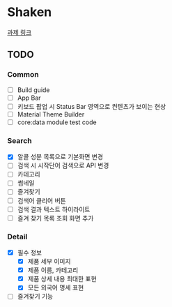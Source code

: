 # Shaken
[과제 링크](https://www.notion.so/actionpower/AOS-Type-A-2fd0f57d32a149cebb770fb002501477)

## TODO

### Common
- [ ] Build guide
- [ ] App Bar
- [ ] 키보드 팝업 시 Status Bar 영역으로 컨텐츠가 보이는 현상
- [ ] Material Theme Builder
- [ ] core:data module test code

### Search
- [x] 알콜 성분 목록으로 기본화면 변경
- [ ] 검색 시 시작단어 검색으로 API 변경
- [ ] 카테고리
- [ ] 썸네일
- [ ] 즐겨찾기
- [ ] 검색어 클리어 버튼
- [ ] 검색 결과 텍스트 하이라이트
- [ ] 즐겨 찾기 목록 조회 화면 추가

### Detail
- [x] 필수 정보
  - [x] 제품 세부 이미지
  - [x] 제품 이름, 카테고리
  - [x] 제품 상세 내용 최대한 표현
  - [x] 모든 외국어 명세 표현
- [ ] 즐겨찾기 기능
